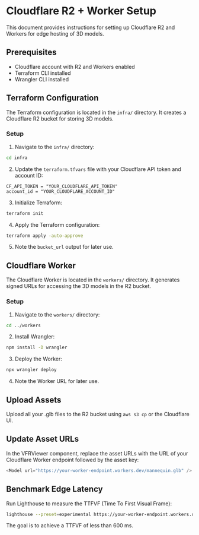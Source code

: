 # Cloudflare R2 + Worker Setup

This document provides instructions for setting up Cloudflare R2 and Workers for edge hosting of 3D models.

## Prerequisites

- Cloudflare account with R2 and Workers enabled
- Terraform CLI installed
- Wrangler CLI installed

## Terraform Configuration

The Terraform configuration is located in the `infra/` directory. It creates a Cloudflare R2 bucket for storing 3D models.

### Setup

1. Navigate to the `infra/` directory:

```bash
cd infra
```

2. Update the `terraform.tfvars` file with your Cloudflare API token and account ID:

```hcl
CF_API_TOKEN = "YOUR_CLOUDFLARE_API_TOKEN"
account_id = "YOUR_CLOUDFLARE_ACCOUNT_ID"
```

3. Initialize Terraform:

```bash
terraform init
```

4. Apply the Terraform configuration:

```bash
terraform apply -auto-approve
```

5. Note the `bucket_url` output for later use.

## Cloudflare Worker

The Cloudflare Worker is located in the `workers/` directory. It generates signed URLs for accessing the 3D models in the R2 bucket.

### Setup

1. Navigate to the `workers/` directory:

```bash
cd ../workers
```

2. Install Wrangler:

```bash
npm install -D wrangler
```

3. Deploy the Worker:

```bash
npx wrangler deploy
```

4. Note the Worker URL for later use.

## Upload Assets

Upload all your .glb files to the R2 bucket using `aws s3 cp` or the Cloudflare UI.

## Update Asset URLs

In the VFRViewer component, replace the asset URLs with the URL of your Cloudflare Worker endpoint followed by the asset key:

```javascript
<Model url="https://your-worker-endpoint.workers.dev/mannequin.glb" />
```

## Benchmark Edge Latency

Run Lighthouse to measure the TTFVF (Time To First Visual Frame):

```bash
lighthouse --preset=experimental https://your-worker-endpoint.workers.dev/index.html --output=csv --output-path=docs/perf/run_edge.csv
```

The goal is to achieve a TTFVF of less than 600 ms.